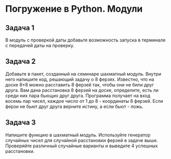# Погружение в Python. Модули

## Задача 1
В модуль с проверкой даты добавьте возможность запуска в терминале с передачей даты на проверку.

## Задача 2
Добавьте в пакет, созданный на семинаре шахматный модуль. 
Внутри него напишите код, решающий задачу о 8 ферзях. Известно, что на доске 8×8 можно
расставить 8 ферзей так, чтобы они не били друг друга. Вам дана расстановка 8 ферзей на доске,
определите, есть ли среди них пара бьющих друг друга. Программа получает на вход 
восемь пар чисел, каждое число от 1 до 8 - координаты 8 ферзей. Если ферзи не бьют друг друга
верните истину, а если бьют - ложь.


## Задача 3
Напишите функцию в шахматный модуль. Используйте генератор случайных чисел для случайной
расстановки ферзей в задаче выше. Проверяйте различный случайные варианты и выведите
4 успешных расстановки.